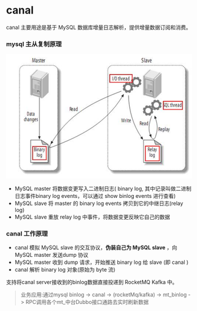 # canal
canal 主要用途是基于 MySQL 数据库增量日志解析，提供增量数据订阅和消费。
### mysql 主从复制原理
<img src="https://github.com/islongfei/Blog/blob/master/images/mysql%E4%B8%BB%E4%BB%8E%E5%A4%8D%E5%88%B6.jpg"  />  

* MySQL master 将数据变更写入二进制日志( binary log, 其中记录叫做二进制日志事件binary log events，可以通过 show binlog events 进行查看)
* MySQL slave 将 master 的 binary log events 拷贝到它的中继日志(relay log)
* MySQL slave 重放 relay log 中事件，将数据变更反映它自己的数据
### canal 工作原理
* canal 模拟 MySQL slave 的交互协议，**伪装自己为 MySQL slave** ，向 MySQL master 发送dump 协议
* MySQL master 收到 dump 请求，开始推送 binary log 给 slave (即 canal )
* canal 解析 binary log 对象(原始为 byte 流)

支持将canal server接收到的binlog数据直接投递到 RocketMQ Kafka 中。
>业务应用:通过mysql binlog -> canal -> (rocketMq/kafka) -> mt_binlog -> RPC调用各个mt_中台Dubbo接口通路去实时刷新数据
